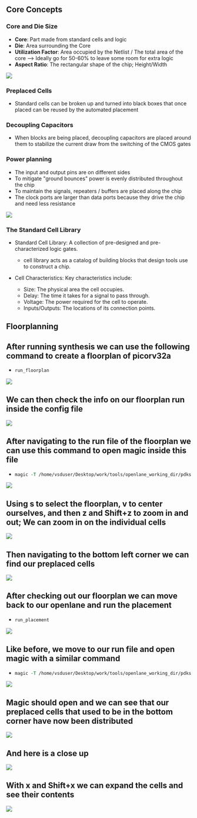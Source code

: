 ## Core Concepts

### Core and Die Size
* **Core**: Part made from standard cells and logic
* **Die**: Area surrounding the Core
* **Utilization Factor**: Area occupied by the Netlist / The total area of the core --> Ideally go for 50-60% to leave some room for extra logic
* **Aspect Ratio**: The rectangular shape of the chip; Height/Width

![](./Images/coreanddie2.png)

### Preplaced Cells
* Standard cells can be broken up and turned into black boxes that once placed can be reused by the automated placement

### Decoupling Capacitors
* When blocks are being placed, decoupling capacitors are placed around them to stabilize the current draw from the switching of the CMOS gates

### Power planning
* The input and output pins are on different sides
* To mitigate "ground bounces" power is evenly distributed throughout the chip
* To maintain the signals, repeaters / buffers are placed along the chip
* The clock ports are larger than data ports because they drive the chip and need less resistance

![](./Images/powerplanning.png)

### The Standard Cell Library

* Standard Cell Library: A collection of pre-designed and pre-characterized logic gates.
    * cell library acts as a catalog of building blocks that design tools use to construct a chip.

* Cell Characteristics: Key characteristics include:
    * Size: The physical area the cell occupies.
    * Delay: The time it takes for a signal to pass through.
    * Voltage: The power required for the cell to operate.
    * Inputs/Outputs: The locations of its connection points.

## Floorplanning

## After running synthesis we can use the following command to create a floorplan of picorv32a

* 
    ```tcl
    run_floorplan
    ```
![](./Images/floorplanrun.png)

## We can then check the info on our floorplan run inside the config file

![](./Images/floorplaninfo.png)

## After navigating to the run file of the floorplan we can use this command to open magic inside this file

  * 
    ```tcl
    magic -T /home/vsduser/Desktop/work/tools/openlane_working_dir/pdks/sky130A/libs.tech/magic/sky130A.tech lef read ../../tmp/merged.lef def read picorv32a.floorplan.def &
    ```

![](./Images/magicfloorplan.png)

## Using s to select the floorplan, v to center ourselves, and then z and Shift+z to zoom in and out; We can zoom in on the individual cells

![](./Images/magiccloseuptapcells.png)

## Then navigating to the bottom left corner we can find our preplaced cells

![](./Images/preplacedcells.png)

## After checking out our floorplan we can move back to our openlane and run the placement
  * 
    ```tcl
    run_placement
    ```
  
![](./Images/placementrun.png)

## Like before, we move to our run file and open magic with a similar command

  * 
    ```tcl
    magic -T /home/vsduser/Desktop/work/tools/openlane_working_dir/pdks/sky130A/libs.tech/magic/sky130A.tech lef read ../../tmp/merged.lef def read picorv32a.placement.def &
    ```
![](./Images/magicplacementcommand.png)

## Magic should open and we can see that our preplaced cells that used to be in the bottom corner have now been distributed

![](./Images/placementmagic.png)

## And here is a close up

![](./Images/placementcloseup.png)

## With x and Shift+x we can expand the cells and see their contents

![](./Images/placementcellxray.png)